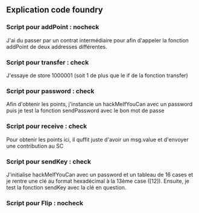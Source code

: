 ## Explication code foundry

### Script pour addPoint : nocheck
J'ai du passer par un contrat intermédiaire pour afin d'appeler la fonction addPoint de deux addresses différentes.

### Script pour transfer : check
J'essaye de store 1000001 (soit 1 de plus que le if de la fonction transfer)

### Script pour password : check
Afin d'obtenir les points, j'instancie un hackMeIfYouCan avec un password puis je test la fonction sendPassword avec le bon mot de passe 

### Script pour receive : check
Pour obtenir les points ici, il quffit juste d'avoir un msg.value et d'envoyer une contribution au SC 

### Script pour sendKey : check
J'initialise hackMeIfYouCan avec un password et un tableau de 16 cases et je rentre une clé au format hexadécimal à la 13ème case ([12]). Ensuite, je test la fonction sendKey avec la clé en question.

### Script pour Flip : nocheck
